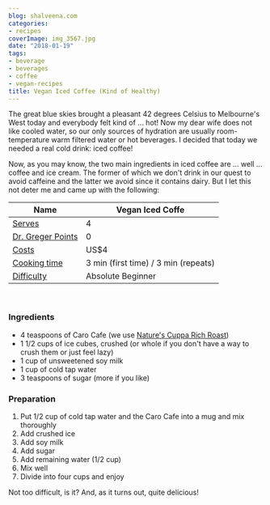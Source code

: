 ```yaml
---
blog: shalveena.com
categories:
- recipes
coverImage: img_3567.jpg
date: "2018-01-19"
tags:
- beverage
- beverages
- coffee
- vegan-recipes
title: Vegan Iced Coffee (Kind of Healthy)
---
```


The great blue skies brought a pleasant 42 degrees Celsius to Melbourne's West today and everybody felt kind of ... hot! Now my dear wife does not like cooled water, so our only sources of hydration are usually room-temperature warm filtered water or hot beverages. I decided that today we needed a real cold drink: iced coffee!

Now, as you may know, the two main ingredients in iced coffee are ... well ... coffee and ice cream. The former of which we don't drink in our quest to avoid caffeine and the latter we avoid since it contains dairy. But I let this not deter me and came up with the following:

| Name | Vegan Iced Coffe |
| --- | --- |
| [Serves](https://shalveena.com/serving-sizes/) | 4 |
| [Dr. Greger Points](https://shalveena.com/dr-greger-points/) | 0 |
| [Costs](https://shalveena.com/costs/) | US$4 |
| [Cooking time](https://shalveena.com/cooking-times/) | 3 min (first time) / 3 min (repeats) |
| [Difficulty](https://shalveena.com/difficulty-levels/) | Absolute Beginner |

 

### Ingredients

- 4 teaspoons of Caro Cafe (we use [Nature's Cuppa Rich Roast](http://naturescuppa.com/organictea/product/coffee-alternative-caffeine-free/))
- 1 1/2 cups of ice cubes, crushed (or whole if you don't have a way to crush them or just feel lazy)
- 1 cup of unsweetened soy milk
- 1 cup of cold tap water
- 3 teaspoons of sugar (more if you like)

### Preparation

1. Put 1/2 cup of cold tap water and the Caro Cafe into a mug and mix thoroughly
2. Add crushed ice
3. Add soy milk
4. Add sugar
5. Add remaining water (1/2 cup)
6. Mix well
7. Divide into four cups and enjoy

Not too difficult, is it? And, as it turns out, quite delicious!
